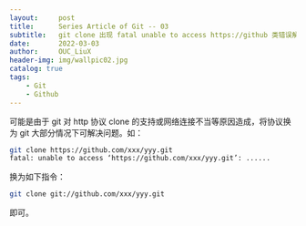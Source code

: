 ```yaml
---
layout:     post
title:      Series Article of Git -- 03
subtitle:   git clone 出现 fatal unable to access https://github 类错误解决方法        
date:       2022-03-03
author:     OUC_LiuX
header-img: img/wallpic02.jpg
catalog: true
tags:
    - Git
    - Github   
---     
```


可能是由于 git 对 http 协议 clone 的支持或网络连接不当等原因造成，将协议换为 git 大部分情况下可解决问题。如：        
```bash
git clone https://github.com/xxx/yyy.git
fatal: unable to access ‘https://github.com/xxx/yyy.git’: ......
```          
换为如下指令：         
```bash
git clone git://github.com/xxx/yyy.git         
```          
即可。     